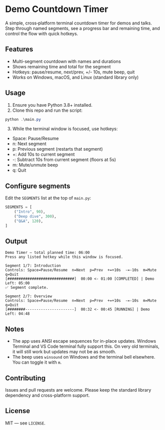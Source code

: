 # Demo Countdown Timer

A simple, cross‑platform terminal countdown timer for demos and talks. Step through named segments, see a progress bar and remaining time, and control the flow with quick hotkeys.

## Features

- Multi-segment countdown with names and durations
- Shows remaining time and total for the segment
- Hotkeys: pause/resume, next/prev, +/- 10s, mute beep, quit
- Works on Windows, macOS, and Linux (standard library only)

## Usage

1. Ensure you have Python 3.8+ installed.
2. Clone this repo and run the script:

```powershell
python .\main.py
```

3. While the terminal window is focused, use hotkeys:

- Space: Pause/Resume
- n: Next segment
- p: Previous segment (restarts that segment)
- +: Add 10s to current segment
- -: Subtract 10s from current segment (floors at 5s)
- m: Mute/unmute beep
- q: Quit

## Configure segments

Edit the `SEGMENTS` list at the top of `main.py`:

```python
SEGMENTS = [
    ("Intro", 90),
    ("Deep dive", 300),
    ("Q&A", 120),
]
```

## Output

```
Demo Timer — total planned time: 06:00
Press any listed hotkey while this window is focused.

Segment 1/7: Introduction
Controls: Space=Pause/Resume  n=Next  p=Prev  +=+10s  -=-10s  m=Mute  q=Quit
[##############################]  00:00 <- 01:00 [COMPLETED] | Demo Left: 05:00
✅ Segment complete.

Segment 2/7: Overview
Controls: Space=Pause/Resume  n=Next  p=Prev  +=+10s  -=-10s  m=Mute  q=Quit
[########----------------------]  00:32 <- 00:45 [RUNNING] | Demo Left: 04:48
```

## Notes

- The app uses ANSI escape sequences for in-place updates. Windows Terminal and VS Code terminal fully support this. On very old terminals, it will still work but updates may not be as smooth.
- The beep uses `winsound` on Windows and the terminal bell elsewhere. You can toggle it with `m`.

## Contributing

Issues and pull requests are welcome. Please keep the standard library dependency and cross-platform support.

## License

MIT — see `LICENSE`.
